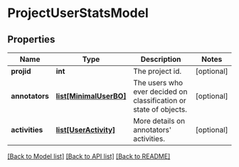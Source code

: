 # ProjectUserStatsModel

## Properties
Name | Type | Description | Notes
------------ | ------------- | ------------- | -------------
**projid** | **int** | The project id. | [optional] 
**annotators** | [**list[MinimalUserBO]**](MinimalUserBO.md) | The users who ever decided on classification or state of objects. | [optional] 
**activities** | [**list[UserActivity]**](UserActivity.md) | More details on annotators&#39; activities. | [optional] 

[[Back to Model list]](../README.md#documentation-for-models) [[Back to API list]](../README.md#documentation-for-api-endpoints) [[Back to README]](../README.md)


